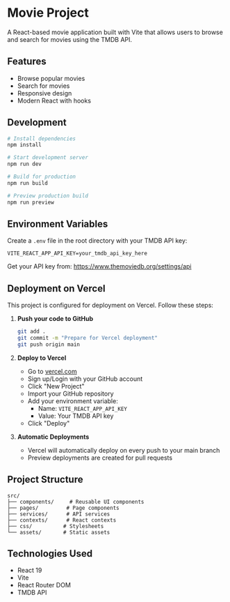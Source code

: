 # Movie Project

A React-based movie application built with Vite that allows users to browse and search for movies using the TMDB API.

## Features

- Browse popular movies
- Search for movies
- Responsive design
- Modern React with hooks

## Development

```bash
# Install dependencies
npm install

# Start development server
npm run dev

# Build for production
npm run build

# Preview production build
npm run preview
```

## Environment Variables

Create a `.env` file in the root directory with your TMDB API key:

```env
VITE_REACT_APP_API_KEY=your_tmdb_api_key_here
```

Get your API key from: https://www.themoviedb.org/settings/api

## Deployment on Vercel

This project is configured for deployment on Vercel. Follow these steps:

1. **Push your code to GitHub**
   ```bash
   git add .
   git commit -m "Prepare for Vercel deployment"
   git push origin main
   ```

2. **Deploy to Vercel**
   - Go to [vercel.com](https://vercel.com)
   - Sign up/Login with your GitHub account
   - Click "New Project"
   - Import your GitHub repository
   - Add your environment variable:
     - Name: `VITE_REACT_APP_API_KEY`
     - Value: Your TMDB API key
   - Click "Deploy"

3. **Automatic Deployments**
   - Vercel will automatically deploy on every push to your main branch
   - Preview deployments are created for pull requests

## Project Structure

```
src/
├── components/     # Reusable UI components
├── pages/         # Page components
├── services/      # API services
├── contexts/      # React contexts
├── css/          # Stylesheets
└── assets/       # Static assets
```

## Technologies Used

- React 19
- Vite
- React Router DOM
- TMDB API
